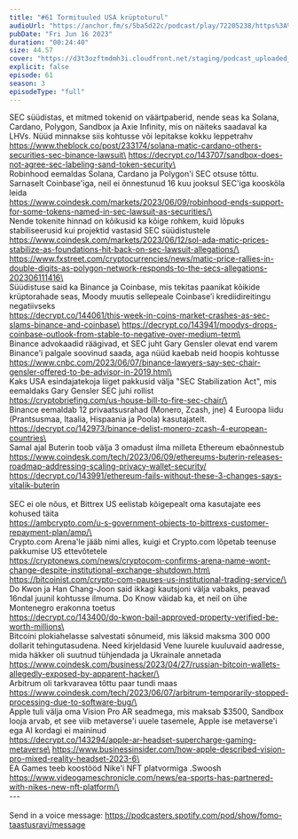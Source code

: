 ```yaml
---
title: "#61 Tormituuled USA krüptoturul"
audioUrl: "https://anchor.fm/s/5ba5d22c/podcast/play/72205238/https%3A%2F%2Fd3ctxlq1ktw2nl.cloudfront.net%2Fstaging%2F2023-5-16%2Fd35e722d-9874-d144-df23-e8291f862417.m4a"
pubDate: "Fri Jun 16 2023"
duration: "00:24:40"
size: 44.57 
cover: "https://d3t3ozftmdmh3i.cloudfront.net/staging/podcast_uploaded_episode/15275939/15275939-1686899517751-13f23e2d03481.jpg"
explicit: false
episode: 61
season: 3
episodeType: "full"
---
```


SEC süüdistas, et mitmed tokenid on väärtpaberid, nende seas ka Solana, Cardano, Polygon, Sandbox ja Axie Infinity, mis on näiteks saadaval ka LHVs. Nüüd minnakse siis kohtusse või lepitakse kokku leppetrahv\
https://www.theblock.co/post/233174/solana-matic-cardano-others-securities-sec-binance-lawsuit\
https://decrypt.co/143707/sandbox-does-not-agree-sec-labeling-sand-token-security\
\
Robinhood eemaldas Solana, Cardano ja Polygon'i SEC otsuse tõttu. Sarnaselt Coinbase'iga, neil ei õnnestunud 16 kuu jooksul SEC'iga kooskõla leida\
https://www.coindesk.com/markets/2023/06/09/robinhood-ends-support-for-some-tokens-named-in-sec-lawsuit-as-securities/\
\
Nende tokenite hinnad on kõikusid ka kõige rohkem, kuid lõpuks stabiliseerusid kui projektid vastasid SEC süüdistustele\
https://www.coindesk.com/markets/2023/06/12/sol-ada-matic-prices-stabilize-as-foundations-hit-back-on-sec-lawsuit-allegations/\
https://www.fxstreet.com/cryptocurrencies/news/matic-price-rallies-in-double-digits-as-polygon-network-responds-to-the-secs-allegations-202306111416\
\
Süüdistuse said ka Binance ja Coinbase, mis tekitas paanikat kõikide krüptorahade seas, Moody muutis sellepeale Coinbase’i krediidireitingu negatiivseks\
https://decrypt.co/144061/this-week-in-coins-market-crashes-as-sec-slams-binance-and-coinbase\
https://decrypt.co/143941/moodys-drops-coinbase-outlook-from-stable-to-negative-over-medium-term\
\
Binance advokaadid räägivad, et SEC juht Gary Gensler olevat end varem Binance'i palgale soovinud saada, aga nüüd kaebab neid hoopis kohtusse\
https://www.cnbc.com/2023/06/07/binance-lawyers-say-sec-chair-gensler-offered-to-be-advisor-in-2019.html\
\
Kaks USA esindajatekoja liiget pakkusid välja \"SEC Stabilization Act\", mis eemaldaks Gary Gensler SEC juhi rollist\
https://cryptobriefing.com/us-house-bill-to-fire-sec-chair/\
\
Binance eemaldab 12 privaatsusrahad (Monero, Zcash, jne) 4 Euroopa liidu (Prantsusmaa, Itaalia, Hispaania ja Poola) kasutajatelt.\
https://decrypt.co/142973/binance-delist-monero-zcash-4-european-countries\
\
Samal ajal Buterin toob välja 3 omadust ilma milleta Ethereum ebaõnnestub\
https://www.coindesk.com/tech/2023/06/09/ethereums-buterin-releases-roadmap-addressing-scaling-privacy-wallet-security/ \
https://decrypt.co/143991/ethereum-fails-without-these-3-changes-says-vitalik-buterin \
\
SEC ei ole nõus, et Bittrex US eelistab kõigepealt oma kasutajate ees kohused täita\
https://ambcrypto.com/u-s-government-objects-to-bittrexs-customer-repayment-plan/amp/\
\
Crypto.com Arena'le jääb nimi alles, kuigi et Crypto.com lõpetab teenuse pakkumise US ettevõtetele\
https://cryptonews.com/news/cryptocom-confirms-arena-name-wont-change-despite-institutional-exchange-shutdown.htm\
https://bitcoinist.com/crypto-com-pauses-us-institutional-trading-service/\
\
Do Kwon ja Han Chang-Joon said ikkagi kautsjoni välja vabaks, peavad 16ndal juunil kohtusse ilmuma. Do Know väidab ka, et neil on ühe Montenegro erakonna toetus\
https://decrypt.co/143400/do-kwon-bail-approved-property-verified-be-worth-millions\
\
Bitcoini plokiahelasse salvestati sõnumeid, mis läksid maksma 300 000 dollarit tehingutasudena. Need kirjeldasid Vene luurele kuuluvaid aadresse, mida häkker oli suutnud tühjendada ja Ukrainale annetada\
https://www.coindesk.com/business/2023/04/27/russian-bitcoin-wallets-allegedly-exposed-by-apparent-hacker/\
\
Arbitrum oli tarkvaravea tõttu paar tundi maas\
https://www.coindesk.com/tech/2023/06/07/arbitrum-temporarily-stopped-processing-due-to-software-bug/\
\
Apple tuli välja oma Vision Pro AR seadmega, mis maksab $3500, Sandbox looja arvab, et see viib metaverse'i uuele tasemele, Apple ise metaverse'i ega AI kordagi ei maininud\
https://decrypt.co/143294/apple-ar-headset-supercharge-gaming-metaverse\
https://www.businessinsider.com/how-apple-described-vision-pro-mixed-reality-headset-2023-6\
\
EA Games teeb koostööd Nike'i NFT platvormiga .Swoosh\
https://www.videogameschronicle.com/news/ea-sports-has-partnered-with-nikes-new-nft-platform/\
\
--- \
\
Send in a voice message: https://podcasters.spotify.com/pod/show/fomo-taastusravi/message